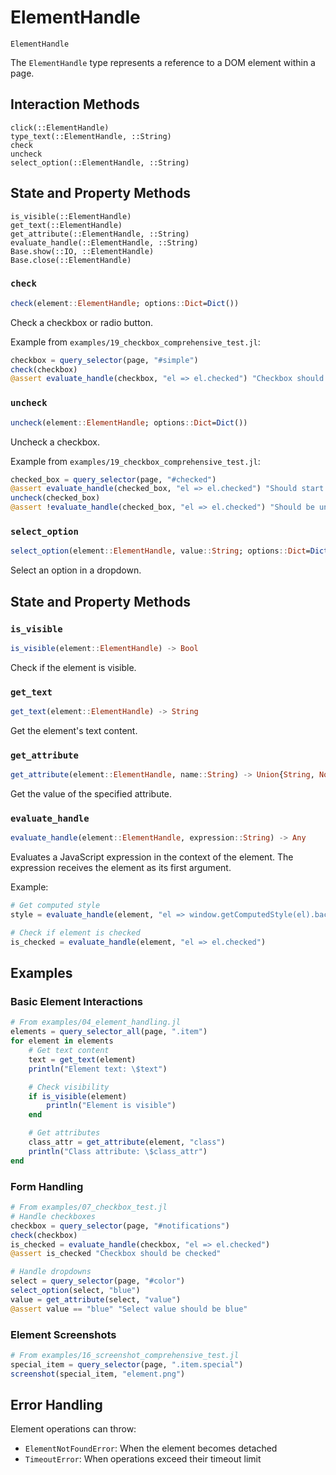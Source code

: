 # ElementHandle

```@docs
ElementHandle
```

The `ElementHandle` type represents a reference to a DOM element within a page.

## Interaction Methods

```@docs
click(::ElementHandle)
type_text(::ElementHandle, ::String)
check
uncheck
select_option(::ElementHandle, ::String)
```

## State and Property Methods

```@docs
is_visible(::ElementHandle)
get_text(::ElementHandle)
get_attribute(::ElementHandle, ::String)
evaluate_handle(::ElementHandle, ::String)
Base.show(::IO, ::ElementHandle)
Base.close(::ElementHandle)
```

### `check`
```julia
check(element::ElementHandle; options::Dict=Dict())
```

Check a checkbox or radio button.

Example from `examples/19_checkbox_comprehensive_test.jl`:
```julia
checkbox = query_selector(page, "#simple")
check(checkbox)
@assert evaluate_handle(checkbox, "el => el.checked") "Checkbox should be checked"
```

### `uncheck`
```julia
uncheck(element::ElementHandle; options::Dict=Dict())
```

Uncheck a checkbox.

Example from `examples/19_checkbox_comprehensive_test.jl`:
```julia
checked_box = query_selector(page, "#checked")
@assert evaluate_handle(checked_box, "el => el.checked") "Should start checked"
uncheck(checked_box)
@assert !evaluate_handle(checked_box, "el => el.checked") "Should be unchecked"
```

### `select_option`
```julia
select_option(element::ElementHandle, value::String; options::Dict=Dict())
```

Select an option in a dropdown.

## State and Property Methods

### `is_visible`
```julia
is_visible(element::ElementHandle) -> Bool
```

Check if the element is visible.

### `get_text`
```julia
get_text(element::ElementHandle) -> String
```

Get the element's text content.

### `get_attribute`
```julia
get_attribute(element::ElementHandle, name::String) -> Union{String, Nothing}
```

Get the value of the specified attribute.

### `evaluate_handle`
```julia
evaluate_handle(element::ElementHandle, expression::String) -> Any
```

Evaluates a JavaScript expression in the context of the element. The expression receives the element as its first argument.

Example:
```julia
# Get computed style
style = evaluate_handle(element, "el => window.getComputedStyle(el).backgroundColor")

# Check if element is checked
is_checked = evaluate_handle(element, "el => el.checked")
```

## Examples

### Basic Element Interactions
```julia
# From examples/04_element_handling.jl
elements = query_selector_all(page, ".item")
for element in elements
    # Get text content
    text = get_text(element)
    println("Element text: \$text")

    # Check visibility
    if is_visible(element)
        println("Element is visible")
    end

    # Get attributes
    class_attr = get_attribute(element, "class")
    println("Class attribute: \$class_attr")
end
```

### Form Handling
```julia
# From examples/07_checkbox_test.jl
# Handle checkboxes
checkbox = query_selector(page, "#notifications")
check(checkbox)
is_checked = evaluate_handle(checkbox, "el => el.checked")
@assert is_checked "Checkbox should be checked"

# Handle dropdowns
select = query_selector(page, "#color")
select_option(select, "blue")
value = get_attribute(select, "value")
@assert value == "blue" "Select value should be blue"
```

### Element Screenshots
```julia
# From examples/16_screenshot_comprehensive_test.jl
special_item = query_selector(page, ".item.special")
screenshot(special_item, "element.png")
```

## Error Handling

Element operations can throw:
- `ElementNotFoundError`: When the element becomes detached
- `TimeoutError`: When operations exceed their timeout limit
